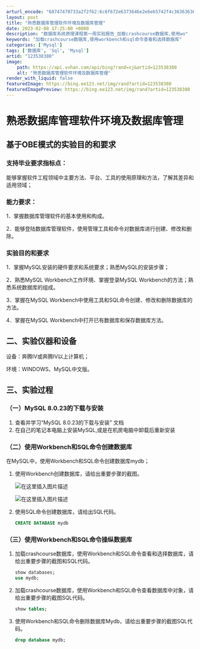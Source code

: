```yaml
---
arturl_encode: "68747470733a2f2f62:6c6f672e6373646e2e6e65742f4c363636363638383838382f:61727469636c652f64657461696c732f313233353338333830"
layout: post
title: "熟悉数据库管理软件环境及数据库管理"
date: 2023-02-08 17:25:00 +0800
description: "数据库系统原理课程第一周实验报告_加载crashcourse数据库,使用wo"
keywords: "加载crashcourse数据库,使用workbench和sql命令查看和选择数据库"
categories: ['Mysql']
tags: ['数据库', 'Sql', 'Mysql']
artid: "123538380"
image:
    path: https://api.vvhan.com/api/bing?rand=sj&artid=123538380
    alt: "熟悉数据库管理软件环境及数据库管理"
render_with_liquid: false
featuredImage: https://bing.ee123.net/img/rand?artid=123538380
featuredImagePreview: https://bing.ee123.net/img/rand?artid=123538380
---
```


# 熟悉数据库管理软件环境及数据库管理

## 基于OBE模式的实验目的和要求

### 支持毕业要求指标点：

能够掌握软件工程领域中主要方法、平台、工具的使用原理和方法，了解其差异和适用领域；

### 能力要求：

1．掌握数据库管理软件的基本使用和构成。
  
2．能够登陆数据库管理软件，使用管理工具和命令对数据库进行创建、修改和删除。

### 实验目的和要求

1．掌握MySQL安装的硬件要求和系统要求；熟悉MySQL的安装步骤；
  
2．熟悉MySQL Workbench工作环境、掌握登录MySQL Workbench的方法；熟悉系统数据库的组成。
  
3．掌握在MySQL Workbench中使用工具和SQL命令创建、修改和删除数据库的方法。
  
4．掌握在MySQL Workbench中打开已有数据库和保存数据库方法。

## 二、实验仪器和设备

设备：奔腾Ⅳ或奔腾Ⅳ以上计算机；
  
环境：WINDOWS、MySQL中文版。

## 三、实验过程

### （一）MySQL 8.0.23的下载与安装

1. 查看并学习“MySQL 8.0.23的下载与安装” 文档
2. 在自己的笔记本电脑上安装MySQL,或是在机房电脑中卸载后重新安装

### （二）使用Workbench和SQL命令创建数据库

在MySQL中，使用Workbench和SQL命令创建数据库mydb；

1. 使用Workbench创建数据库，请给出重要步骤的截图。
     
   ![在这里插入图片描述](https://i-blog.csdnimg.cn/blog_migrate/b78c875740906408bc26faaeff1e9499.png)
     
   ![在这里插入图片描述](https://i-blog.csdnimg.cn/blog_migrate/036c8cd6e9fb54ec50ccbf7dddc751fb.png)
2. 使用SQL命令创建数据库，请给出SQL代码。

   ```sql
   CREATE DATABASE mydb

   ```

### （三）使用Workbench和SQL命令操纵数据库

1. 加载crashcourse数据库，使用Workbench和SQL命令查看和选择数据库，请给出重要步骤的截图和SQL代码。

   ```sql
   show databases;
   use mydb;

   ```
2. 加载crashcourse数据库，使用Workbench和SQL命令查看数据库中对象，请给出重要步骤的截图SQL代码。

   ```sql
   show tables;

   ```
3. 使用Workbench和SQL命令删除数据库Mydb，请给出重要步骤的截图SQL代码。

   ```sql
   drop database mydb;

   ```